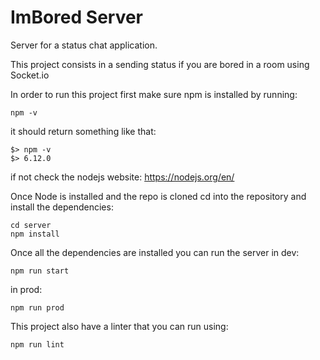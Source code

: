 # ImBored Server

Server for a status chat application.

This project consists in a sending status if you are bored in a room using Socket.io

In order to run this project first make sure npm is installed by running:

`npm -v`

it should return something like that:

`$> npm -v`  
`$> 6.12.0`


if not check the nodejs website: https://nodejs.org/en/

Once Node is installed and the repo is cloned cd into the repository and install the dependencies:

`cd server`  
`npm install`

Once all the dependencies are installed you can run the server
in dev:

`npm run start`

in prod:

`npm run prod`

This project also have a linter that you can run using:

`npm run lint`
